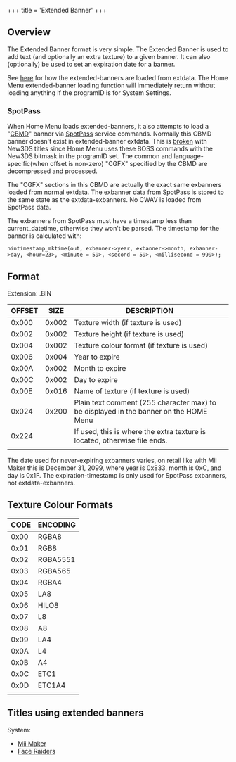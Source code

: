 +++
title = 'Extended Banner'
+++

## Overview

The Extended Banner format is very simple. The Extended Banner is used
to add text (and optionally an extra texture) to a given banner. It can
also (optionally) be used to set an expiration date for a banner.

See [here](Extdata "wikilink") for how the extended-banners are loaded
from extdata. The Home Menu extended-banner loading function will
immediately return without loading anything if the programID is for
System Settings.

### SpotPass

When Home Menu loads extended-banners, it also attempts to load a
"[CBMD](CBMD "wikilink")" banner via
[SpotPass](BOSS_Services "wikilink") service commands. Normally this
CBMD banner doesn't exist in extended-banner extdata. This is
[broken](BOSS_Services "wikilink") with New3DS titles since Home Menu
uses these BOSS commands with the New3DS bitmask in the programID set.
The common and language-specific(when offset is non-zero) "CGFX"
specified by the CBMD are decompressed and processed.

The "CGFX" sections in this CBMD are actually the exact same exbanners
loaded from normal extdata. The exbanner data from SpotPass is stored to
the same state as the extdata-exbanners. No CWAV is loaded from SpotPass
data.

The exbanners from SpotPass must have a timestamp less than
current_datetime, otherwise they won't be parsed. The timestamp for the
banner is calculated with:
```
nintimestamp_mktime(out, exbanner->year, exbanner->month, exbanner->day, <hour=23>, <minute = 59>, <second = 59>, <millisecond = 999>);
```

## Format

Extension: .BIN

| OFFSET | SIZE  | DESCRIPTION                                                                           |
|--------|-------|---------------------------------------------------------------------------------------|
| 0x000  | 0x002 | Texture width (if texture is used)                                                    |
| 0x002  | 0x002 | Texture height (if texture is used)                                                   |
| 0x004  | 0x002 | Texture colour format (if texture is used)                                            |
| 0x006  | 0x004 | Year to expire                                                                        |
| 0x00A  | 0x002 | Month to expire                                                                       |
| 0x00C  | 0x002 | Day to expire                                                                         |
| 0x00E  | 0x016 | Name of texture (if texture is used)                                                  |
| 0x024  | 0x200 | Plain text comment (255 character max) to be displayed in the banner on the HOME Menu |
| 0x224  |       | If used, this is where the extra texture is located, otherwise file ends.             |
|        |       |                                                                                       |

The date used for never-expiring exbanners varies, on retail like with
Mii Maker this is December 31, 2099, where year is 0x833, month is 0xC,
and day is 0x1F. The expiration-timestamp is only used for SpotPass
exbanners, not extdata-exbanners.

## Texture Colour Formats

| CODE | ENCODING |
|------|----------|
| 0x00 | RGBA8    |
| 0x01 | RGB8     |
| 0x02 | RGBA5551 |
| 0x03 | RGBA565  |
| 0x04 | RGBA4    |
| 0x05 | LA8      |
| 0x06 | HILO8    |
| 0x07 | L8       |
| 0x08 | A8       |
| 0x09 | LA4      |
| 0x0A | L4       |
| 0x0B | A4       |
| 0x0C | ETC1     |
| 0x0D | ETC1A4   |
|      |          |

## Titles using extended banners

System:

- [Mii Maker](Mii_Maker "wikilink")
- [Face Raiders](Face_Raiders "wikilink")
